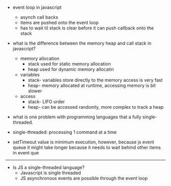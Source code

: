- event loop in javascript 
  - asynch call backs 
  - items are pushed onto the event loop 
  - has to wait til stack is clear before it can push callback onto the stack 


- what is the difference between the memory heap and call stack in javascript?
  - memory allocation 
    - stack used for static memory allocation 
    - heap used for dynamic memory allocatin 
  - variables 
    - stack- variables store directly to the memory access is very fast
    - heap- memory allocated at runtime, accessing memory is bit slower
  - access 
    - stack- LIFO order 
    - heap- can be accessed randomly, more complex to track a heap 

- what is one problem with programming languages that a fully single-threaded.

- single-threaded: processing 1 command at a time 

- setTimeout value is minimum execution, however, because js event queue it might take longer because it needs to wait behind other items in event que

----

- Is JS a single-threaded language?
  - Javascript is single threaded 
  - JS asynchronous events are possible through the event loop 
